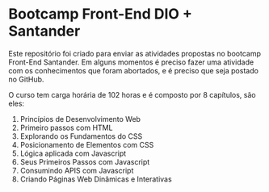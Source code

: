 #  Bootcamp Front-End DIO + Santander

Este repositório foi criado para enviar as atividades propostas no bootcamp Front-End Santander. 
Em alguns momentos é preciso fazer uma atividade com os conhecimentos que foram abortados, e é preciso que seja postado no GitHub.


O curso tem carga horária de 102 horas e é composto por 8 capítulos, são eles:

 1. Princípios de Desenvolvimento Web
 2. Primeiro passos com HTML
 3. Explorando os Fundamentos do CSS
 4. Posicionamento de Elementos com CSS
 5. Lógica aplicada com Javascript
 6. Seus Primeiros Passos com Javascript
 7. Consumindo APIS com Javascript
 8. Criando Páginas Web Dinâmicas e Interativas
